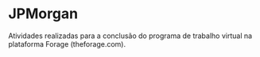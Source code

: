 # JPMorgan
Atividades realizadas para a conclusão do programa de trabalho virtual na plataforma Forage (theforage.com).
